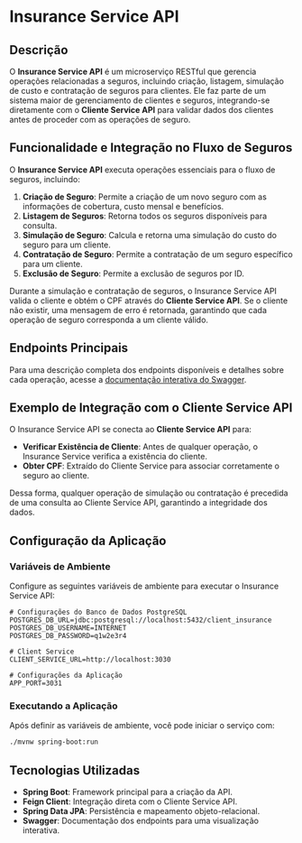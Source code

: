 # Insurance Service API

## Descrição

O **Insurance Service API** é um microserviço RESTful que gerencia operações relacionadas a seguros, incluindo criação, listagem, simulação de custo e contratação de seguros para clientes. Ele faz parte de um sistema maior de gerenciamento de clientes e seguros, integrando-se diretamente com o **Cliente Service API** para validar dados dos clientes antes de proceder com as operações de seguro.

## Funcionalidade e Integração no Fluxo de Seguros

O **Insurance Service API** executa operações essenciais para o fluxo de seguros, incluindo:

1. **Criação de Seguro**: Permite a criação de um novo seguro com as informações de cobertura, custo mensal e benefícios.
2. **Listagem de Seguros**: Retorna todos os seguros disponíveis para consulta.
3. **Simulação de Seguro**: Calcula e retorna uma simulação do custo do seguro para um cliente.
4. **Contratação de Seguro**: Permite a contratação de um seguro específico para um cliente.
5. **Exclusão de Seguro**: Permite a exclusão de seguros por ID.

Durante a simulação e contratação de seguros, o Insurance Service API valida o cliente e obtém o CPF através do **Cliente Service API**. Se o cliente não existir, uma mensagem de erro é retornada, garantindo que cada operação de seguro corresponda a um cliente válido.

## Endpoints Principais

Para uma descrição completa dos endpoints disponíveis e detalhes sobre cada operação, acesse a [documentação interativa do Swagger](http://localhost:3031/swagger-ui/index.html).

## Exemplo de Integração com o Cliente Service API

O Insurance Service API se conecta ao **Cliente Service API** para:

- **Verificar Existência de Cliente**: Antes de qualquer operação, o Insurance Service verifica a existência do cliente.
- **Obter CPF**: Extraído do Cliente Service para associar corretamente o seguro ao cliente.

Dessa forma, qualquer operação de simulação ou contratação é precedida de uma consulta ao Cliente Service API, garantindo a integridade dos dados.

## Configuração da Aplicação

### Variáveis de Ambiente

Configure as seguintes variáveis de ambiente para executar o Insurance Service API:

```properties
# Configurações do Banco de Dados PostgreSQL
POSTGRES_DB_URL=jdbc:postgresql://localhost:5432/client_insurance
POSTGRES_DB_USERNAME=INTERNET
POSTGRES_DB_PASSWORD=q1w2e3r4

# Client Service
CLIENT_SERVICE_URL=http://localhost:3030

# Configurações da Aplicação
APP_PORT=3031
```

### Executando a Aplicação

Após definir as variáveis de ambiente, você pode iniciar o serviço com:

```bash
./mvnw spring-boot:run
```

## Tecnologias Utilizadas

- **Spring Boot**: Framework principal para a criação da API.
- **Feign Client**: Integração direta com o Cliente Service API.
- **Spring Data JPA**: Persistência e mapeamento objeto-relacional.
- **Swagger**: Documentação dos endpoints para uma visualização interativa.